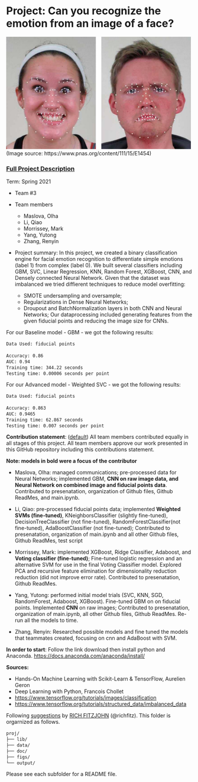 # Project: Can you recognize the emotion from an image of a face? 
<img src="figs/CE.jpg" alt="Compound Emotions" width="500"/>
(Image source: https://www.pnas.org/content/111/15/E1454)

### [Full Project Description](doc/project3_desc.md)

Term: Spring 2021

+ Team #3
+ Team members
	+ Maslova, Olha
	+ Li, Qiao
	+ Morrissey, Mark
	+ Yang, Yutong
	+ Zhang, Renyin

+ Project summary: In this project, we created a binary classification engine for facial emotion recognition to differentiate simple emotions (label 1) from complex (label 0). We built several classifiers including GBM, SVC, Linear Regression, KNN, Random Forest, XGBoost, CNN, and Densely connected Neural Network. Given that the dataset was imbalanced we tried diffierent techniques to reduce model overfitting: 
	+ SMOTE undersampling and oversample;
	+ Regularizations in Dense Neural Networks;
	+ Droupout and BatchNormalization layers in both CNN and Neural Networks;
Our dataprocessing included generating features from the given fiducial points and reducing the image size for CNNs.

For our Baseline model - GBM - we got the following results:

	Data Used: fiducial points

	Accuracy: 0.86
	AUC: 0.94
	Training time: 344.22 seconds
	Testing time: 0.00006 seconds per point

For our Advanced model - Weighted SVC - we got the following results:

	Data Used: fiducial points

	Accuracy: 0.863
	AUC: 0.9465
	Training time: 62.867 seconds
	Testing time: 0.007 seconds per point
	
**Contribution statement**: ([default](doc/a_note_on_contributions.md)) All team members contributed equally in all stages of this project. All team members approve our work presented in this GitHub repository including this contributions statement. 

**Note: models in bold were a focus of the contributor**

+ Maslova, Olha: managed communications; pre-processed data for Neural Networks; implemented GBM, **CNN on raw image data, and Neural Network on combined image and fiducial points data**. Contributed to presenatation, organization of Github files, Github ReadMes, and main.ipynb.

+ Li, Qiao: pre-processed fiducial points data; implemented **Weighted SVMs (fine-tuned)**, KNeighborsClassifier (slightly fine-tuned), DecisionTreeClassifier (not fine-tuned), RandomForestClassifier(not fine-tuned), AdaBoostClassifier (not fine-tuned); Contributed to presenatation, organization of main.ipynb and all other Github files, Github ReadMes, test script

+ Morrissey, Mark: implemented XGBoost, Ridge Classifier, Adaboost, and **Voting classifier (fine-tuned)**; Fine-tuned logistic regression and an alternative SVM for use in the final Voting Classifier model. Explored PCA and recursive feature elimination for dimensionality reduction reduction (did not improve error rate). Contributed to presenatation, Github ReadMes.

+ Yang, Yutong: performed initial model trials (SVC, KNN, SGD, RandomForest, Adaboost, XGBoost). Fine-tuned GBM on on fiducial points. Implemented **CNN** on raw images; Contributed to presenatation, organization of main.ipynb, all other Github files, Github ReadMes. Re-run all the models to time.

+ Zhang, Renyin: Researched possible models and fine tuned the models that teammates created, focusing on cnn and AdaBoost with SVM.

**In order to start**: Follow the link download then install python and Anaconda.
https://docs.anaconda.com/anaconda/install/

**Sources:**
- Hands-On Machine Learning with Scikit-Learn & TensorFlow,  Aurelien Geron
- Deep Learning with Python, Francois Chollet
- https://www.tensorflow.org/tutorials/images/classification
- https://www.tensorflow.org/tutorials/structured_data/imbalanced_data


Following [suggestions](http://nicercode.github.io/blog/2013-04-05-projects/) by [RICH FITZJOHN](http://nicercode.github.io/about/#Team) (@richfitz). This folder is orgarnized as follows.

```
proj/
├── lib/
├── data/
├── doc/
├── figs/
└── output/
```

Please see each subfolder for a README file.
